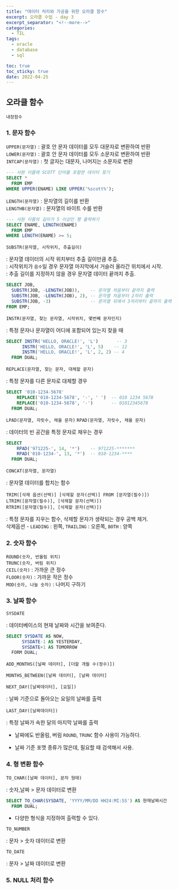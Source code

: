 ```yaml
---
title: "데이터 처리와 가공을 위한 오라클 함수"
excerpt: 오라클 수업 - day 3
excerpt_separator: "<!--more-->"
categories:
  - TIL
tags:
  - oracle
  - database
  - sql

toc: true
toc_sticky: true
date: 2022-04-25
---
```


## 오라클 함수

`내장함수`

### 1. 문자 함수

`UPPER(문자열)` : 괄호 안 문자 데이터를 모두 대문자로 변환하여 반환  
`LOWER(문자열)` : 괄호 안 문자 데이터를 모두 소문자로 변환하여 반환  
`INTCAP(문자열)` : 첫 글자는 대문자, 나머지는 소문자로 변환  

  ```sql
  --- 사원 이름에 SCOTT 단어를 포함한 데이터 찾기
  SELECT *
    FROM EMP
  WHERE UPPER(ENAME) LIKE UPPER('%scott%');
```

`LENGTH(문자열)` : 문자열의 길이를 반환  
`LENGTHB(문자열)` : 문자열의 바이트 수를 반환

  ```sql
  --- 사원 이름의 길이가 5 이상인 행 출력하기
  SELECT ENAME, LENGTH(ENAME)
    FROM EMP
  WHERE LENGTH(ENAME) >= 5;
  ```

`SUBSTR(문자열, 시작위치, 추출길이)`  

: 문자열 데이터의 시작 위치부터 추출 길이만큼 추출.  
: 시작위치가 `음수`일 경우 문자열 마지막에서 거슬러 올라간 위치에서 시작.  
: 추출 길이를 지정하지 않을 경우 문자열 데이터 끝까지 추출.

  ```sql
  SELECT JOB,
    SUBSTR(JOB, -LENGTH(JOB)),    -- 문자열 처음부터 끝까지 출력
    SUBSTR(JOB, -LENGTH(JOB), 2), -- 문자열 처음부터 2자리 출력
    SUBSTR(JOB, -3)               -- 문자열 뒤에서 3자리부터 끝까지 출력
  FROM EMP;
  ```

`INSTR(문자열, 찾는 문자열, 시작위치, 몇번째 문자인지)`  

: 특정 문자나 문자열이 어디에 포함되어 있는지 찾을 때  

  ```sql
  SELECT INSTR('HELLO, ORACLE!', 'L')       -- 3
        INSTR('HELLO, ORACLE!', 'L', 5)    -- 12
        INSTR('HELLO, ORACLE!', 'L', 2, 2) -- 4
    FROM DUAL;
  ```

`REPLACE(문자열, 찾는 문자, 대체할 문자)`  

: 특정 문자를 다른 문자로 대체할 경우

  ```sql
  SELECT '010-1234-5678'
      REPLACE('010-1234-5678', '-', ' ')  -- 010 1234 5678
      REPLACE('010-1234-5678', '-')       -- 01012345678
    FROM DUAL;
  ```

`LPAD(문자열, 자릿수, 채울 문자)` `RPAD(문자열, 자릿수, 채울 문자)`  

: 데이터의 빈 공간을 특정 문자로 채우는 경우  

  ```sql
  SELECT
      RPAD('971225-', 14, '*')    -- 971225-*******
      RPAD('010-1234-', 13, '*')  -- 010-1234-****
    FROM DUAL;
  ```

`CONCAT(문자열, 문자열)`  

: 문자열 데이터를 합치는 함수

`TRIM([삭제 옵션(선택)] [삭제할 문자(선택)] FROM [문자열(필수)])`  
`LTRIM([문자열(필수)], [삭제할 문자(선택)])`  
`RTRIM([문자열(필수)], [삭제할 문자(선택)])`  

: 특정 문자를 지우는 함수, 삭제할 문자가 생략되는 경우 공백 제거.  
삭제옵션 - `LEADING` : 왼쪽, `TRAILING` : 오른쪽, `BOTH` : 양쪽

### 2. 숫자 함수

`ROUND(숫자, 반올림 위치)`  
`TRUNC(숫자, 버림 위치)`  
`CEIL(숫자)` : 가까운 큰 정수  
`FLOOR(숫자)` : 가까운 작은 정수  
`MOD(숫자, 나눌 숫자)` : 나머지 구하기

### 3. 날짜 함수

`SYSDATE`

: 데이터베이스의 현재 날짜와 시간을 보여준다.

  ```sql
  SELECT SYSDATE AS NOW,
        SYSDATE-1 AS YESTERDAY,
        SYSDATE+1 AS TOMORROW
    FORM DUAL;
  ```

`ADD_MONTHS([날짜 데이터], [더할 개월 수(정수)])`

`MONTHS_BETWEEN([날짜 데이터], [날짜 데이터]`

`NEXT_DAY([날짜데이터], [요일])`

: 날짜 기준으로 돌아오는 요일의 날짜를 출력  

`LAST_DAY([날짜데이터])`

: 특정 날짜가 속한 달의 마지막 날짜를 출력

- 날짜에도 반올림, 버림 `ROUND`, `TRUNC` 함수 사용이 가능하다.

- 날짜 기준 포맷 종류가 많은데, 필요할 때 검색해서 사용.

### 4. 형 변환 함수

`TO_CHAR([날짜 데이터], 문자 형태)`

: 숫자,날짜 > 문자 데이터로 변환

  ```sql
  SELECT TO_CHAR(SYSDATE, 'YYYY/MM/DD HH24:MI:SS') AS 현재날짜시간
    FROM DUAL;
  ```

- 다양한 형식을 지정하여 출력할 수 있다.

`TO_NUMBER`

: 문자 > 숫자 데이터로 변환

`TO_DATE`

: 문자 > 날짜 데이터로 변환

### 5. NULL 처리 함수

